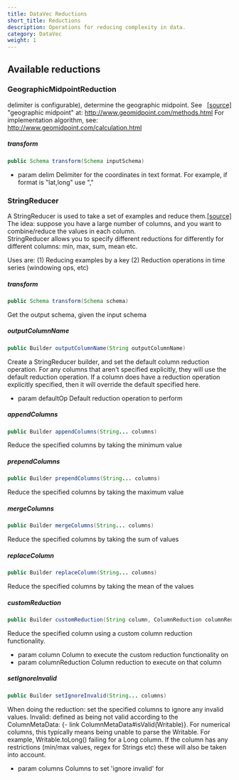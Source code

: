 ```yaml
---
title: DataVec Reductions
short_title: Reductions
description: Operations for reducing complexity in data.
category: DataVec
weight: 1
---
```


## Available reductions

### GeographicMidpointReduction
<span style="float:right;"> [[source]](https://github.com/deeplearning4j/deeplearning4j/tree/master/datavec/datavec-api/src/main/java/org/datavec/api/transform/reduce/impl/GeographicMidpointReduction.java) </span>

delimiter is configurable), determine the geographic midpoint.
See "geographic midpoint" at: http://www.geomidpoint.com/methods.html
For implementation algorithm, see: http://www.geomidpoint.com/calculation.html


##### transform 
```java
public Schema transform(Schema inputSchema) 
```


- param delim Delimiter for the coordinates in text format. For example, if format is "lat,long" use ","




### StringReducer
<span style="float:right;"> [[source]](https://github.com/deeplearning4j/deeplearning4j/tree/master/datavec/datavec-api/src/main/java/org/datavec/api/transform/stringreduce/StringReducer.java) </span>

A StringReducer is used to take a set of examples and reduce them.
The idea: suppose you have a large number of columns, and you want to combine/reduce the values in each column.<br>
StringReducer allows you to specify different reductions for differently for different columns: min, max, sum, mean etc.

Uses are:
(1) Reducing examples by a key
(2) Reduction operations in time series (windowing ops, etc)


##### transform 
```java
public Schema transform(Schema schema) 
```


Get the output schema, given the input schema

##### outputColumnName 
```java
public Builder outputColumnName(String outputColumnName) 
```


Create a StringReducer builder, and set the default column reduction operation.
For any columns that aren't specified explicitly, they will use the default reduction operation.
If a column does have a reduction operation explicitly specified, then it will override
the default specified here.

- param defaultOp Default reduction operation to perform

##### appendColumns 
```java
public Builder appendColumns(String... columns) 
```


Reduce the specified columns by taking the minimum value

##### prependColumns 
```java
public Builder prependColumns(String... columns) 
```


Reduce the specified columns by taking the maximum value

##### mergeColumns 
```java
public Builder mergeColumns(String... columns) 
```


Reduce the specified columns by taking the sum of values

##### replaceColumn 
```java
public Builder replaceColumn(String... columns) 
```


Reduce the specified columns by taking the mean of the values

##### customReduction 
```java
public Builder customReduction(String column, ColumnReduction columnReduction) 
```


Reduce the specified column using a custom column reduction functionality.

- param column          Column to execute the custom reduction functionality on
- param columnReduction Column reduction to execute on that column

##### setIgnoreInvalid 
```java
public Builder setIgnoreInvalid(String... columns) 
```


When doing the reduction: set the specified columns to ignore any invalid values.
Invalid: defined as being not valid according to the ColumnMetaData: {- link ColumnMetaData#isValid(Writable)}.
For numerical columns, this typically means being unable to parse the Writable. For example, Writable.toLong() failing for a Long column.
If the column has any restrictions (min/max values, regex for Strings etc) these will also be taken into account.

- param columns Columns to set 'ignore invalid' for

